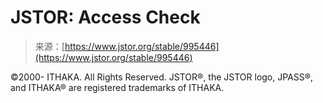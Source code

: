 <!--yml
category: 未分类
date: 2024-05-27 14:45:17
-->

# JSTOR: Access Check

> 来源：[https://www.jstor.org/stable/995446](https://www.jstor.org/stable/995446)

©2000- ITHAKA. All Rights Reserved. JSTOR®, the JSTOR logo, JPASS®, and ITHAKA® are registered trademarks of ITHAKA.